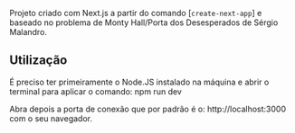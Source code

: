 Projeto criado com Next.js a partir do comando [`create-next-app`] e baseado no problema de Monty Hall/Porta dos Desesperados de Sérgio Malandro.

## Utilização

É preciso ter primeiramente o Node.JS instalado na máquina e abrir o terminal para aplicar o comando: 
npm run dev

Abra depois a porta de conexão que por padrão é o: http://localhost:3000 com o seu navegador.

